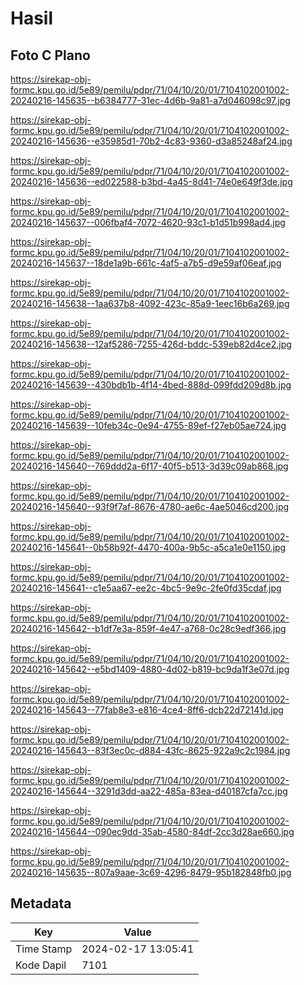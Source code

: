 # Hasil

## Foto C Plano

https://sirekap-obj-formc.kpu.go.id/5e89/pemilu/pdpr/71/04/10/20/01/7104102001002-20240216-145635--b6384777-31ec-4d6b-9a81-a7d046098c97.jpg

https://sirekap-obj-formc.kpu.go.id/5e89/pemilu/pdpr/71/04/10/20/01/7104102001002-20240216-145636--e35985d1-70b2-4c83-9360-d3a85248af24.jpg

https://sirekap-obj-formc.kpu.go.id/5e89/pemilu/pdpr/71/04/10/20/01/7104102001002-20240216-145636--ed022588-b3bd-4a45-8d41-74e0e649f3de.jpg

https://sirekap-obj-formc.kpu.go.id/5e89/pemilu/pdpr/71/04/10/20/01/7104102001002-20240216-145637--006fbaf4-7072-4620-93c1-b1d51b998ad4.jpg

https://sirekap-obj-formc.kpu.go.id/5e89/pemilu/pdpr/71/04/10/20/01/7104102001002-20240216-145637--18de1a9b-661c-4af5-a7b5-d9e59af06eaf.jpg

https://sirekap-obj-formc.kpu.go.id/5e89/pemilu/pdpr/71/04/10/20/01/7104102001002-20240216-145638--1aa637b8-4092-423c-85a9-1eec16b6a269.jpg

https://sirekap-obj-formc.kpu.go.id/5e89/pemilu/pdpr/71/04/10/20/01/7104102001002-20240216-145638--12af5286-7255-426d-bddc-539eb82d4ce2.jpg

https://sirekap-obj-formc.kpu.go.id/5e89/pemilu/pdpr/71/04/10/20/01/7104102001002-20240216-145639--430bdb1b-4f14-4bed-888d-099fdd209d8b.jpg

https://sirekap-obj-formc.kpu.go.id/5e89/pemilu/pdpr/71/04/10/20/01/7104102001002-20240216-145639--10feb34c-0e94-4755-89ef-f27eb05ae724.jpg

https://sirekap-obj-formc.kpu.go.id/5e89/pemilu/pdpr/71/04/10/20/01/7104102001002-20240216-145640--769ddd2a-6f17-40f5-b513-3d39c09ab868.jpg

https://sirekap-obj-formc.kpu.go.id/5e89/pemilu/pdpr/71/04/10/20/01/7104102001002-20240216-145640--93f9f7af-8676-4780-ae6c-4ae5046cd200.jpg

https://sirekap-obj-formc.kpu.go.id/5e89/pemilu/pdpr/71/04/10/20/01/7104102001002-20240216-145641--0b58b92f-4470-400a-9b5c-a5ca1e0e1150.jpg

https://sirekap-obj-formc.kpu.go.id/5e89/pemilu/pdpr/71/04/10/20/01/7104102001002-20240216-145641--c1e5aa67-ee2c-4bc5-9e9c-2fe0fd35cdaf.jpg

https://sirekap-obj-formc.kpu.go.id/5e89/pemilu/pdpr/71/04/10/20/01/7104102001002-20240216-145642--b1df7e3a-859f-4e47-a768-0c28c9edf366.jpg

https://sirekap-obj-formc.kpu.go.id/5e89/pemilu/pdpr/71/04/10/20/01/7104102001002-20240216-145642--e5bd1409-4880-4d02-b819-bc9da1f3e07d.jpg

https://sirekap-obj-formc.kpu.go.id/5e89/pemilu/pdpr/71/04/10/20/01/7104102001002-20240216-145643--77fab8e3-e816-4ce4-8ff6-dcb22d72141d.jpg

https://sirekap-obj-formc.kpu.go.id/5e89/pemilu/pdpr/71/04/10/20/01/7104102001002-20240216-145643--83f3ec0c-d884-43fc-8625-922a9c2c1984.jpg

https://sirekap-obj-formc.kpu.go.id/5e89/pemilu/pdpr/71/04/10/20/01/7104102001002-20240216-145644--3291d3dd-aa22-485a-83ea-d40187cfa7cc.jpg

https://sirekap-obj-formc.kpu.go.id/5e89/pemilu/pdpr/71/04/10/20/01/7104102001002-20240216-145644--090ec9dd-35ab-4580-84df-2cc3d28ae660.jpg

https://sirekap-obj-formc.kpu.go.id/5e89/pemilu/pdpr/71/04/10/20/01/7104102001002-20240216-145635--807a9aae-3c69-4296-8479-95b182848fb0.jpg


## Metadata

| Key        | Value               |
| ---------- | ------------------- |
| Time Stamp | 2024-02-17 13:05:41 |
| Kode Dapil | 7101                |



